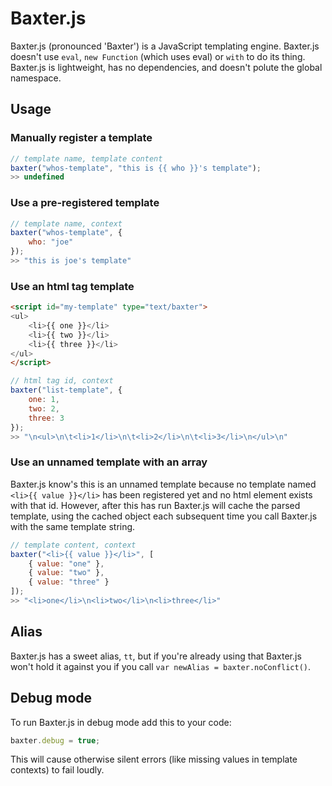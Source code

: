 # Baxter.js

Baxter.js (pronounced 'Baxter') is a JavaScript templating engine. Baxter.js doesn't use `eval`, `new Function` (which uses eval) or `with` to do its thing. Baxter.js is lightweight, has no dependencies, and doesn't polute the global namespace.

## Usage

### Manually register a template

```javascript
// template name, template content
baxter("whos-template", "this is {{ who }}'s template");
>> undefined
```

### Use a pre-registered template

```javascript
// template name, context
baxter("whos-template", {
	who: "joe"
});
>> "this is joe's template"
```

### Use an html tag template

```html
<script id="my-template" type="text/baxter">
<ul>
	<li>{{ one }}</li>
	<li>{{ two }}</li>
	<li>{{ three }}</li>
</ul>
</script>
```

```javascript
// html tag id, context
baxter("list-template", {
	one: 1,
	two: 2,
	three: 3
});
>> "\n<ul>\n\t<li>1</li>\n\t<li>2</li>\n\t<li>3</li>\n</ul>\n"
```

### Use an unnamed template with an array

Baxter.js know's this is an unnamed template because no template named `<li>{{ value }}</li>` has been registered yet and no html element exists with that id. However, after this has run Baxter.js will cache the parsed template, using the cached object each subsequent time you call Baxter.js with the same template string.

```javascript
// template content, context
baxter("<li>{{ value }}</li>", [
	{ value: "one" },
	{ value: "two" },
	{ value: "three" }
]);
>> "<li>one</li>\n<li>two</li>\n<li>three</li>"
```


## Alias

Baxter.js has a sweet alias, `tt`, but if you're already using that Baxter.js won't hold it against you if you call `var newAlias = baxter.noConflict()`.

## Debug mode

To run Baxter.js in debug mode add this to your code:

```javascript
baxter.debug = true;
```

This will cause otherwise silent errors (like missing values in template contexts) to fail loudly.
